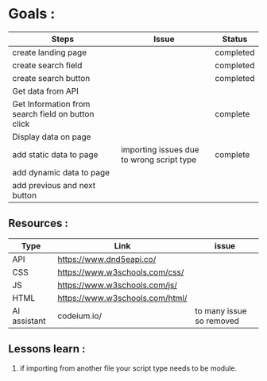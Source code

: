 # Goals :

| Steps                                             | Issue                                     | Status    |
|---------------------------------------------------|-------------------------------------------|-----------|
| create landing page                               |                                           | completed |
| create search field                               |                                           | completed |
| create search button                              |                                           | completed |
| Get data from API                                 |                                           |           |
| Get Information from search field on button click |                                           | complete  |
| Display data on page                              |                                           |           |
| add static data to page                           | importing issues due to wrong script type | complete  |
| add dynamic data to page                          |                                           |           |
| add previous and next button                      |                                           |           |

## Resources :

| Type         | Link                            | issue                    |
|--------------|---------------------------------|--------------------------|
| API          | https://www.dnd5eapi.co/        |                          |
| CSS          | https://www.w3schools.com/css/  |                          |
| JS           | https://www.w3schools.com/js/   |                          |
| HTML         | https://www.w3schools.com/html/ |                          |
| AI assistant | codeium.io/                     | to many issue so removed |

## Lessons learn :

1. if importing from another file your script type needs to be module.